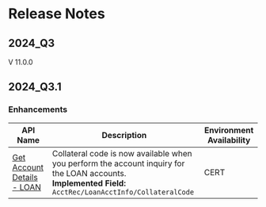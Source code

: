 # Release Notes 
## 2024_Q3
V 11.0.0
<!-- 
type: tab 
titles: Signature
-->
## 2024_Q3.1

### Enhancements
| API Name | Description | Environment Availability |
| -------- | ----------- | ------------------------ |
| <a href="../api/?type=post&path=/acctservice/acctmgmt/accounts/secured" title="Click to open">Get Account Details - LOAN</a> | Collateral code is now available when you perform the account inquiry for the LOAN accounts. <br>  **Implemented Field:** <br> `AcctRec/LoanAcctInfo/CollateralCode`| CERT |

<!-- type: tab-end -->
